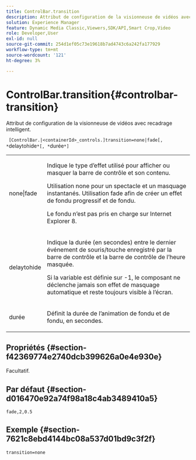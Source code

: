 ```yaml
---
title: ControlBar.transition
description: Attribut de configuration de la visionneuse de vidéos avec recadrage intelligent.
solution: Experience Manager
feature: Dynamic Media Classic,Viewers,SDK/API,Smart Crop,Video
role: Developer,User
exl-id: null
source-git-commit: 254d1ef05c73e19618b7ad4743c6a242fa177929
workflow-type: tm+mt
source-wordcount: '121'
ht-degree: 3%

---
```


# ControlBar.transition{#controlbar-transition}

Attribut de configuration de la visionneuse de vidéos avec recadrage intelligent.

` [ControlBar.|<containerId>_controls.]transition=none|fade[, *`delaytohide`*[, *`durée`*]`

<table id="table_C616483932C2482CA9794DDD7313FD7C"> 
 <tbody> 
  <tr> 
   <td colname="col1"> <p> <span class="codeph"> none|fade</span> </p> </td> 
   <td colname="col2"> <p> Indique le type d’effet utilisé pour afficher ou masquer la barre de contrôle et son contenu. </p> <p>Utilisation <span class="codeph"> none</span> pour un spectacle et un masquage instantanés. Utilisation <span class="codeph"> fade</span> afin de créer un effet de fondu progressif et de fondu. </p> <p>Le fondu n’est pas pris en charge sur Internet Explorer 8. </p> </td> 
  </tr> 
  <tr> 
   <td colname="col1"> <p> <span class="codeph"> <span class="varname"> delaytohide</span> </span> </p> </td> 
   <td colname="col2"> <p>Indique la durée (en secondes) entre le dernier événement de souris/touche enregistré par la barre de contrôle et la barre de contrôle de l’heure masquée. </p> <p> Si la variable est définie sur <span class="codeph"> -1</span>, le composant ne déclenche jamais son effet de masquage automatique et reste toujours visible à l’écran. </p> </td> 
  </tr> 
  <tr> 
   <td colname="col1"> <p> <span class="codeph"> <span class="varname"> durée</span> </span> </p> </td> 
   <td colname="col2"> <p>Définit la durée de l’animation de fondu et de fondu, en secondes. </p> </td> 
  </tr> 
 </tbody> 
</table>

## Propriétés {#section-f42369774e2740dcb399626a0e4e930e}

Facultatif.

## Par défaut {#section-d016470e92a74f98a18c4ab3489410a5}

`fade,2,0.5`

## Exemple {#section-7621c8ebd4144bc08a537d01bd9c3f2f}

```
transition=none
```
